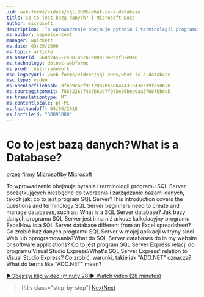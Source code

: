 ```yaml
---
uid: web-forms/videos/sql-2005/what-is-a-database
title: Co to jest bazą danych? | Microsoft Docs
author: microsoft
description: 'To wprowadzenie obejmuje pytania i terminologii programu SQL Server początkujących niezbędne do tworzenia i zarządzanie bazami danych, takich jak: co to jest program SQL Server? Jak...'
ms.author: aspnetcontent
manager: wpickett
ms.date: 03/29/2006
ms.topic: article
ms.assetid: 560d2455-ce08-4b2a-900d-7e9ccf82e048
ms.technology: dotnet-webforms
ms.prod: .net-framework
msc.legacyurl: /web-forms/videos/sql-2005/what-is-a-database
msc.type: video
ms.openlocfilehash: dfba9c4ef91f28870558044431043ec39fe50678
ms.sourcegitcommit: f8852267f463b62d7f975e56bea9aa3f68fbbdeb
ms.translationtype: MT
ms.contentlocale: pl-PL
ms.lasthandoff: 04/06/2018
ms.locfileid: "30895080"
---
```

<a name="what-is-a-database"></a><span data-ttu-id="574a9-105">Co to jest bazą danych?</span><span class="sxs-lookup"><span data-stu-id="574a9-105">What is a Database?</span></span>
====================
<span data-ttu-id="574a9-106">przez [firmy Microsoft](https://github.com/microsoft)</span><span class="sxs-lookup"><span data-stu-id="574a9-106">by [Microsoft](https://github.com/microsoft)</span></span>

<span data-ttu-id="574a9-107">To wprowadzenie obejmuje pytania i terminologii programu SQL Server początkujących niezbędne do tworzenia i zarządzanie bazami danych, takich jak: co to jest program SQL Server?</span><span class="sxs-lookup"><span data-stu-id="574a9-107">This introduction covers the questions and terminology SQL Server beginners need to create and manage databases, such as: What is a SQL Server database?</span></span> <span data-ttu-id="574a9-108">Jak bazy danych programu SQL Server jest inna niż arkusz kalkulacyjny programu Excel</span><span class="sxs-lookup"><span data-stu-id="574a9-108">How is a SQL Server database different from an Excel spreadsheet?</span></span> <span data-ttu-id="574a9-109">Co zrobić baz danych programu SQL Server w mojej aplikacji witryny sieci Web lub oprogramowania?</span><span class="sxs-lookup"><span data-stu-id="574a9-109">What do SQL Server databases do in my website or software applications?</span></span> <span data-ttu-id="574a9-110">Co to jest program SQL Server Express relacji do programu Visual Studio Express?</span><span class="sxs-lookup"><span data-stu-id="574a9-110">What's SQL Server Express' relation to Visual Studio Express?</span></span> <span data-ttu-id="574a9-111">Co zrobić, warunki, takie jak "ADO.NET" oznacza?</span><span class="sxs-lookup"><span data-stu-id="574a9-111">What do terms like "ADO.NET" mean?</span></span>

[<span data-ttu-id="574a9-112">&#9654;Obejrzyj klip wideo (minuty 28)</span><span class="sxs-lookup"><span data-stu-id="574a9-112">&#9654; Watch video (28 minutes)</span></span>](https://channel9.msdn.com/Blogs/ASP-NET-Site-Videos/what-is-a-database)

> [!div class="step-by-step"]
> [<span data-ttu-id="574a9-113">Next</span><span class="sxs-lookup"><span data-stu-id="574a9-113">Next</span></span>](understanding-database-tables-and-records.md)
